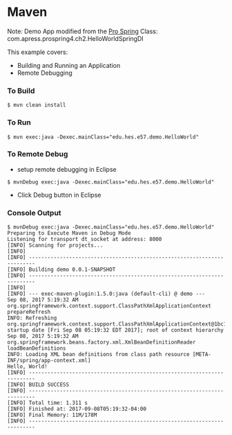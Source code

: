 # Maven

Note: Demo App modified from the [Pro Spring](https://github.com/Apress/pro-spring-14) Class: com.apress.prospring4.ch2.HelloWorldSpringDI 

This example covers:
+ Building and Running an Application
+ Remote Debugging


### To Build

```
$ mvn clean install
```


### To Run

```
$ mvn exec:java -Dexec.mainClass="edu.hes.e57.demo.HelloWorld"
```


### To Remote Debug
+ setup remote debugging in Eclipse

```
$ mvnDebug exec:java -Dexec.mainClass="edu.hes.e57.demo.HelloWorld"
```

+ Click Debug button in Eclipse


### Console Output

```
$ mvnDebug exec:java -Dexec.mainClass="edu.hes.e57.demo.HelloWorld"
Preparing to Execute Maven in Debug Mode
Listening for transport dt_socket at address: 8000
[INFO] Scanning for projects...
[INFO]                                                                         
[INFO] ------------------------------------------------------------------------
[INFO] Building demo 0.0.1-SNAPSHOT
[INFO] ------------------------------------------------------------------------
[INFO] 
[INFO] --- exec-maven-plugin:1.5.0:java (default-cli) @ demo ---
Sep 08, 2017 5:19:32 AM org.springframework.context.support.ClassPathXmlApplicationContext prepareRefresh
INFO: Refreshing org.springframework.context.support.ClassPathXmlApplicationContext@1bc1c270: startup date [Fri Sep 08 05:19:32 EDT 2017]; root of context hierarchy
Sep 08, 2017 5:19:32 AM org.springframework.beans.factory.xml.XmlBeanDefinitionReader loadBeanDefinitions
INFO: Loading XML bean definitions from class path resource [META-INF/spring/app-context.xml]
Hello, World!
[INFO] ------------------------------------------------------------------------
[INFO] BUILD SUCCESS
[INFO] ------------------------------------------------------------------------
[INFO] Total time: 1.311 s
[INFO] Finished at: 2017-09-08T05:19:32-04:00
[INFO] Final Memory: 11M/178M
[INFO] ------------------------------------------------------------------------
```
